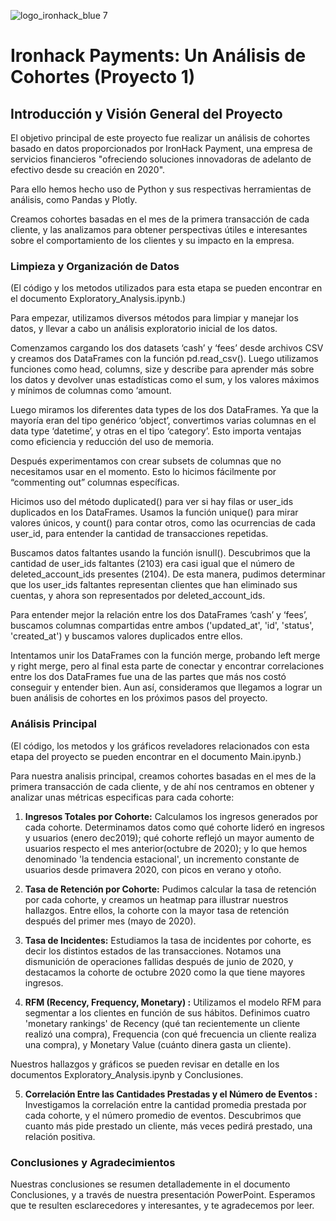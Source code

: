![logo_ironhack_blue 7](https://user-images.githubusercontent.com/23629340/40541063-a07a0a8a-601a-11e8-91b5-2f13e4e6b441.png)

# Ironhack Payments: Un Análisis de Cohortes (Proyecto 1)

## Introducción y Visión General del Proyecto

El objetivo principal de este proyecto fue realizar un análisis de cohortes basado en datos proporcionados por IronHack Payment, una empresa de servicios financieros "ofreciendo soluciones innovadoras de adelanto de efectivo desde su creación en 2020".

Para ello hemos hecho uso de Python y sus respectivas herramientas de análisis, como Pandas y Plotly.

Creamos cohortes basadas en el mes de la primera transacción de cada cliente, y las analizamos para obtener perspectivas útiles e interesantes sobre el comportamiento de los clientes y su impacto en la empresa.

### Limpieza y Organización de Datos

(El código y los metodos utilizados para esta etapa se pueden encontrar en el documento Exploratory_Analysis.ipynb.)

Para empezar, utilizamos diversos métodos para limpiar y manejar los datos, y llevar a cabo un análisis exploratorio inicial de los datos.

Comenzamos cargando los dos datasets ‘cash’ y ‘fees’  desde archivos CSV y creamos dos DataFrames con la función pd.read_csv(). Luego utilizamos funciones como head, columns, size y describe para aprender más sobre los datos y devolver unas estadísticas como el sum, y los valores máximos y mínimos de columnas como ‘amount.

Luego miramos los diferentes data types de los dos DataFrames. Ya que la mayoría eran del tipo genérico ‘object’, convertimos varias columnas en el data type ‘datetime’, y otras en el tipo ‘category’. Esto importa ventajas como eficiencia y reducción del uso de memoria.

Después experimentamos con crear subsets de columnas que no necesitamos usar en el momento. Esto lo hicimos fácilmente por “commenting out” columnas específicas.

Hicimos uso del método duplicated() para ver si hay filas or user_ids duplicados en los DataFrames. Usamos la función unique() para mirar valores únicos, y count() para contar otros, como las ocurrencias de cada user_id, para entender la cantidad de transacciones repetidas.

Buscamos datos faltantes usando la función isnull(). Descubrimos que la cantidad de user_ids faltantes (2103) era casi igual que el número de deleted_account_ids presentes (2104). De esta manera, pudimos determinar que los user_ids faltantes representan clientes que han eliminado sus cuentas, y ahora son representados por deleted_account_ids.

Para entender mejor la relación entre los dos DataFrames ‘cash’ y ‘fees’, buscamos columnas compartidas entre ambos ('updated_at', 'id', 'status', 'created_at') y buscamos valores duplicados entre ellos.

Intentamos unir los DataFrames con la función merge, probando left merge y right merge, pero al final esta parte de conectar y encontrar correlaciones entre los dos DataFrames fue una de las partes que más nos costó conseguir y entender bien. Aun así, consideramos que llegamos a lograr un buen análisis de cohortes en los próximos pasos del proyecto. 


### Análisis Principal

(El código, los metodos y los gráficos reveladores relacionados con esta etapa del proyecto se pueden encontrar en el documento Main.ipynb.)

Para nuestra analisis principal, creamos cohortes basadas en el mes de la primera transacción de cada cliente, y de ahí nos centramos en obtener y analizar unas métricas especificas para cada cohorte:

1. **Ingresos Totales por Cohorte:**
Calculamos los ingresos generados por cada cohorte. Determinamos datos como qué cohorte lideró en ingresos y usuarios (enero dec2019); qué cohorte reflejó un mayor aumento de usuarios respecto el mes anterior(octubre de 2020); y lo que hemos denominado 'la tendencia estacional', un incremento  constante de usuarios desde primavera 2020, con picos en verano y otoño.

2. **Tasa de Retención por Cohorte:** 
Pudimos calcular la tasa de retención por cada cohorte, y creamos un heatmap para illustrar nuestros hallazgos. Entre ellos, la cohorte con la mayor tasa de retención después del primer mes (mayo de 2020).

3. **Tasa de Incidentes:** 
Estudiamos la tasa de incidentes por cohorte, es decir los distintos estados de las transacciones. Notamos una dismunición de operaciones fallidas después de junio de 2020, y destacamos la cohorte de octubre 2020 como la que tiene mayores ingresos.

4. **RFM (Recency, Frequency, Monetary) :** 
Utilizamos el modelo RFM para segmentar a los clientes en función de sus hábitos. Definimos cuatro 'monetary rankings' de Recency (qué tan recientemente un cliente realizó una compra), Frequencia (con qué frecuencia un cliente realiza una compra), y Monetary Value (cuánto dinera gasta un cliente).

Nuestros hallazgos y gráficos se pueden revisar en detalle en los documentos Exploratory_Analysis.ipynb y Conclusiones.

5. **Correlación Entre las Cantidades Prestadas y el Número de Eventos :** 
Investigamos la correlación entre la cantidad promedia prestada por cada cohorte, y el número promedio de eventos. Descubrimos que cuanto más pide prestado un cliente, más veces pedirá prestado, una relación positiva.

### Conclusiones y Agradecimientos

Nuestras conclusiones se resumen detallademente in el documento Conclusiones, y a través de nuestra presentación PowerPoint. Esperamos que te resulten esclarecedores y interesantes, y te agradecemos por leer.
